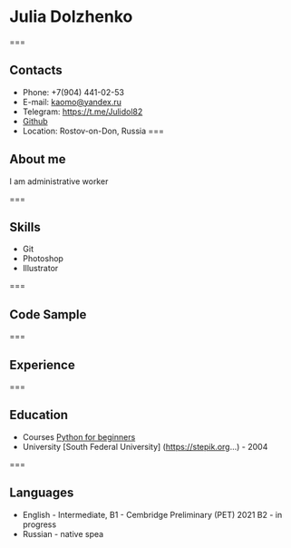 # Julia Dolzhenko
===
## Contacts

* Phone: +7(904) 441-02-53
* E-mail: kaomo@yandex.ru
* Telegram: https://t.me/Julidol82
* [Github](https://github.com/Julidol)
* Location: Rostov-on-Don, Russia
===
## About me
I am administrative worker 

===
## Skills
* Git
* Photoshop
* Illustrator


===
## Code Sample

===
## Experience

===
## Education

* Courses
	[Python for beginners](https://stepik.org...)
* University
	[South Federal University] (https://stepik.org...) - 2004	

===
## Languages

* English - Intermediate, B1 - Cembridge Preliminary (PET) 2021
  B2 - in progress
* Russian - native spea









